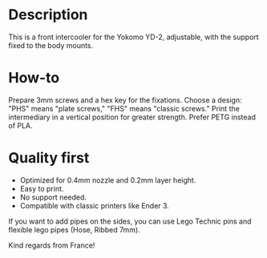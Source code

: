 # Description
This is a front intercooler for the Yokomo YD-2, adjustable, with the support fixed to the body mounts.

# How-to
Prepare 3mm screws and a hex key for the fixations.
Choose a design: "PHS" means "plate screws," "FHS" means "classic screws."
Print the intermediary in a vertical position for greater strength.
Prefer PETG instead of PLA.

# Quality first
- Optimized for 0.4mm nozzle and 0.2mm layer height.
- Easy to print.
- No support needed.
- Compatible with classic printers like Ender 3.

If you want to add pipes on the sides, you can use Lego Technic pins and flexible lego pipes (Hose, Ribbed 7mm).

Kind regards from France!
